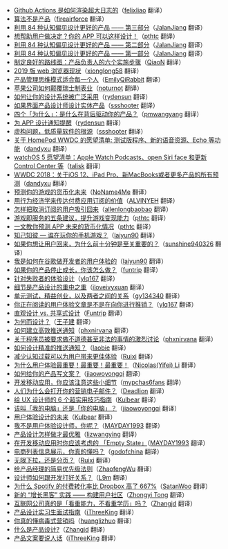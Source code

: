 * [Github Actions 是如何渲染超大日志的](https://juejin.cn/post/6966082485226569759)（[felixliao](https://github.com/felixliao) 翻译）
* [算法不是产品](https://juejin.im/post/5e398e806fb9a07cb52bb462)（[fireairforce](https://github.com/fireairforce) 翻译）
* [利用 84 种认知偏见设计更好的产品 —— 第三部分](https://juejin.im/post/5d568c9ce51d453bc64801cd)（[JalanJiang](https://github.com/JalanJiang) 翻译）
* [想帮助用户做决定？你的 APP 可以这样设计！](https://juejin.im/post/5a7194986fb9a01c9f5bbbb2)（[pthtc](https://github.com/pthtc) 翻译）
* [利用 84 种认知偏见设计更好的产品 —— 第二部分](https://juejin.im/post/5d37e1816fb9a07ee1696a4e)（[JalanJiang](https://github.com/JalanJiang) 翻译）
* [利用 84 种认知偏见设计更好的产品 —— 第一部分](https://juejin.im/post/5d2acf995188254c1915bd12)（[JalanJiang](https://github.com/JalanJiang) 翻译）
* [制定良好的路线图：产品负责人的六个实施步骤](https://juejin.im/post/5cb299436fb9a068744e70a7)（[QiaoN](https://github.com/QiaoN) 翻译）
* [2019 版 web 浏览器现状](https://juejin.im/post/5c89e69a51882536fe67b5b4)（[xionglong58](https://github.com/xionglong58) 翻译）
* [产品管理思维模式适合每一个人](https://juejin.im/post/5c2c266ae51d4511fb7db0c7)（[EmilyQiRabbit](https://github.com/EmilyQiRabbit) 翻译）
* [苹果公司如何颠覆瑞士制表业](https://juejin.im/post/5bdc1f3c6fb9a049a9792211)（[noturnot](https://github.com/noturnot) 翻译）
* [如何让你的设计系统被广泛采用](https://juejin.im/post/5bb6118af265da0af609c581)（[rydensun](https://github.com/rydensun) 翻译）
* [如果界面产品设计师设计实体产品](https://juejin.im/post/5baf9697e51d456f087ba2a8)（[ssshooter](https://github.com/ssshooter) 翻译）
* [四个「为什么」：是什么在背后驱动你的产品？](https://juejin.im/post/5bac279cf265da0adc18d31a)（[pmwangyang](https://github.com/pmwangyang) 翻译）
* [为 APP 设计通知提醒](https://juejin.im/post/5ba31ee3e51d450e4115500b)（[rydensun](https://github.com/rydensun) 翻译）
* [虚构问题，低质量软件的根源](https://juejin.im/post/5b65122be51d4517c564d54f)（[ssshooter](https://github.com/ssshooter) 翻译）
* [关于 HomePod WWDC 的愿望清单: 测试版程序、新的语音资源、Echo 等功能](https://juejin.im/post/5b14ff08f265da6e1a602e26)（[dandyxu](https://github.com/dandyxu) 翻译）
* [watchOS 5 愿望清单：Apple Watch Podcasts、open Siri face 和更新 Control Center 等](https://juejin.im/post/5b15045bf265da6e6039372b)（[talisk](https://github.com/talisk) 翻译）
* [WWDC 2018：关于iOS 12、iPad Pro、新MacBooks或者更多产品的所有预测](https://juejin.im/post/5b056d485188256710601ecc)（[dandyxu](https://github.com/dandyxu) 翻译）
* [预测你的游戏的货币化未来](https://juejin.im/post/5ad1d3b6f265da238f12fafa)（[NoName4Me](https://github.com/NoName4Me) 翻译）
* [用行为经济学来传达付费应用订阅的价值](https://juejin.im/post/5ad3ffd0f265da23906c785f)（[ALVINYEH](https://github.com/ALVINYEH) 翻译）
* [怎样把取消订阅的用户吸引回来](https://juejin.im/post/5acc1538518825651d07fdd1)（[allenlongbaobao](https://github.com/allenlongbaobao) 翻译）
* [游戏即服务的五条建议，提升游戏变现能力](https://juejin.im/post/5aa88773f265da23a228cc49)（[pthtc](https://github.com/pthtc) 翻译）
* [一文教你预测 APP 未来的货币化情况](https://juejin.im/post/5a7a94d36fb9a0634d2793c6)（[pthtc](https://github.com/pthtc) 翻译）
* [知己知彼 — 谁在玩你的手机游戏？](https://juejin.im/post/5a960dfcf265da4e853d876b)（[laiyun90](https://github.com/laiyun90) 翻译）
* [如果你想让用户回来，为什么前十分钟是至关重要的？](https://juejin.im/entry/5a7fe27f5188257a6854ce6a)（[sunshine940326](https://github.com/sunshine940326) 翻译）
* [我是如何在谷歌做开发者的用户体验的](https://juejin.im/post/59a785d46fb9a02493222d77?utm_source=gold-miner&utm_medium=readme&utm_campaign=github)（[laiyun90](https://github.com/laiyun90) 翻译）
* [如果你的产品停止成长，你该怎么做？](https://juejin.im/post/5985935c518825261a2d222f?utm_source=gold-miner&utm_medium=readme&utm_campaign=github)（[funtrip](https://github.com/funtrip) 翻译）
* [针对失败者的体验设计](https://juejin.im/post/59013f6eda2f60005de40516/?utm_source=gold-miner&utm_medium=readme&utm_campaign=github)（[ylq167](https://github.com/ylq167) 翻译）
* [细节是产品设计的重中之重](https://juejin.im/post/58ed96aaa22b9d00634732e9/?utm_source=gold-miner&utm_medium=readme&utm_campaign=github)（[iloveivyxuan](https://github.com/iloveivyxuan) 翻译）
* [单元测试，精益创业，以及两者之间的关系](https://juejin.im/post/58d90a3b44d90400694505c4/?utm_source=gold-miner&utm_medium=readme&utm_campaign=github)（[gy134340](http://gy134340.com/) 翻译）
* [你正在阅读的用户体验文章是不是在向你进行推销？](https://juejin.im/post/58d4c501a22b9d00645544d9/?utm_source=gold-miner&utm_medium=readme&utm_campaign=github)（[ylq167](https://github.com/ylq167) 翻译）
* [直观设计 vs. 共享式设计](https://gold.xitu.io/entry/5862650a128fe1006d04d398/?utm_source=gold-miner&utm_medium=readme&utm_campaign=github)（[Funtrip](https://www.behance.net/Funtrip) 翻译）
* [为何而设计？](https://gold.xitu.io/entry/5857969761ff4b00686ad66b/?utm_source=gold-miner&utm_medium=readme&utm_campaign=github)（[王子建](https://github.com/Romeo0906) 翻译）
* [如何建立高效推送通知](https://gold.xitu.io/entry/5856427d61ff4b0063badca2?utm_source=gold-miner&utm_medium=readme&utm_campaign=github)（[phxnirvana](https://github.com/phxnirvana) 翻译）
* [关于程序员被要求做不道德甚至非法的事情的激烈讨论](https://gold.xitu.io/entry/584c122c61ff4b006cc6df53?utm_source=gold-miner&utm_medium=readme&utm_campaign=github)（[phxnirvana](https://github.com/phxnirvana) 翻译）
* [如何设计精准的推送通知？](http://gold.xitu.io/entry/58199acca22b9d0067a34821?utm_source=gold-miner&utm_medium=readme&utm_campaign=github)（[laobie](https://github.com/laobie) 翻译）
* [减少认知过载可以为用户带来更佳体验](http://gold.xitu.io/entry/58007345816dfa0056e8ff5c?utm_source=gold-miner&utm_medium=readme&utm_campaign=github)（[Ruixi](https://github.com/Ruixi) 翻译）
* [为什么用户体验最重要！最重要！最重要！](http://gold.xitu.io/entry/57e388ef5bbb50005d3c97d9?utm_source=gold-miner&utm_medium=readme&utm_campaign=github)（[Nicolas(Yifei) Li](https://github.com/yifili09) 翻译）
* [如何给你的产品写文案？](http://gold.xitu.io/entry/57d3a12067f3560057d58eba?utm_source=gold-miner&utm_medium=readme&utm_campaign=github)（[jiaowoyongqi](https://github.com/jiaowoyongqi) 翻译）
* [开发移动应用，你应该注意这些小细节](http://gold.xitu.io/entry/57d2d60667f3560057d0cd85?utm_source=gold-miner&utm_medium=readme&utm_campaign=github)（[mypchas6fans](https://github.com/mypchas6fans) 翻译）
* [人们为什么会打开你的营销电子邮件？](http://gold.xitu.io/entry/57d170f82e958a00544ebf7c?utm_source=gold-miner&utm_medium=readme&utm_campaign=github)（[Deadlion](https://github.com/Deadlion) 翻译）
* [给 UX 设计师的 6 个超实用技巧指南](http://gold.xitu.io/entry/57c6e4bb128fe1005fe80c95?utm_source=gold-miner&utm_medium=readme&utm_campaign=github)（[Kulbear](https://github.com/Kulbear) 翻译）
* [该叫「我的电脑」还是「你的电脑」？](http://gold.xitu.io/entry/57bbc0212e958a00694055a9?utm_source=gold-miner&utm_medium=readme&utm_campaign=github)（[jiaowoyongqi](https://github.com/jiaowoyongqi) 翻译）
* [用户体验设计的未来](http://gold.xitu.io/entry/57b875ae79bc44005b9c53d5?utm_source=gold-miner&utm_medium=readme&utm_campaign=github)（[Kulbear](https://github.com/Kulbear) 翻译）
* [我不是用户体验设计师，你呢？](http://gold.xitu.io/entry/57b680250a2b58005c8217f7?utm_source=gold-miner&utm_medium=readme&utm_campaign=github)（[MAYDAY1993](https://github.com/MAYDAY1993) 翻译）
* [产品设计怎样做才最优雅](http://gold.xitu.io/entry/57b14ce45bbb500062d9a51f?utm_source=gold-miner&utm_medium=readme&utm_campaign=github)（[lizwangying](https://github.com/lizwangying) 翻译）
* [在开发移动应用时你应该考虑的 「Empty State」](http://gold.xitu.io/entry/579f19956be3ff0065f59a90?utm_source=gold-miner&utm_medium=readme&utm_campaign=github)（[MAYDAY1993](https://github.com/MAYDAY1993) 翻译）
* [电商列表信息展示，你真的懂吗？](http://gold.xitu.io/entry/575cd2f31532bc00608d241c?utm_source=gold-miner&utm_medium=readme&utm_campaign=github)（[godofchina](https://github.com/godofchina) 翻译）
* [无限下拉，还是分页？](http://gold.xitu.io/entry/573e978171cfe448aa9dd03db?utm_source=gold-miner&utm_medium=readme&utm_campaign=github)（[Ruixi](https://github.com/Ruixi) 翻译）
* [给产品经理的简易优先级法则](http://gold.xitu.io/entry/572ad1cc1532bc0065d5e36b?utm_source=gold-miner&utm_medium=readme&utm_campaign=github)（[ZhaofengWu](https://github.com/ZhaofengWu) 翻译）
* [设计师如何跟开发打好关系？](http://gold.xitu.io/entry/57286f4f2e958a00657d2450?utm_source=gold-miner&utm_medium=readme&utm_campaign=github)（[L9m](https://github.com/L9m) 翻译）
* [为什么 Spotify 的付费转化率比 Dropbox 高了 667%](http://gold.xitu.io/entry/57232041f38c8400599ef706?utm_source=gold-miner&utm_medium=readme&utm_campaign=github)（[SatanWoo](https://github.com/SatanWoo) 翻译）
* [新的 “增长黑客” 实践 —— 构建用户社区](http://gold.xitu.io/entry/5721e80cf38c84005992097e?utm_source=gold-miner&utm_medium=readme&utm_campaign=github)（[Zhongyi Tong](https://github.com/geeeeeeeeek) 翻译）
* [互联网公司真的是「看重能力，不看重学历」吗？](http://gold.xitu.io/entry/571d8e4c8ac24700646f30ae?utm_source=gold-miner&utm_medium=readme&utm_campaign=github)（[Zhangjd](https://github.com/zhangjd) 翻译）
* [产品设计实习生面试指南](http://gold.xitu.io/entry/5715b102c4c971005bdc93e9?utm_source=gold-miner&utm_medium=readme&utm_campaign=github)（[iThreeKing](https://github.com/iThreeKing) 翻译）
* [你真的懂病毒式营销吗](http://gold.xitu.io/entry/5715d39cdf0eea005c930d80?utm_source=gold-miner&utm_medium=readme&utm_campaign=github)（[huanglizhuo](https://github.com/huanglizhuo) 翻译）
* [什么是产品设计?](http://gold.xitu.io/entry/570b6a6a75c4cd3c3b917bd0?utm_source=gold-miner&utm_medium=readme&utm_campaign=github)（[Zhangjd](https://github.com/zhangjd) 翻译）
* [产品文案要说人话](http://gold.xitu.io/entry/56ee4903c4c971005182e017?utm_source=gold-miner&utm_medium=readme&utm_campaign=github)（[iThreeKing](https://github.com/iThreeKing) 翻译）
